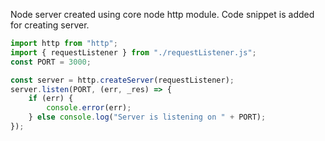 Node server created using core node http module.
Code snippet is added for creating server.
```javascript
import http from "http";
import { requestListener } from "./requestListener.js";
const PORT = 3000;

const server = http.createServer(requestListener);
server.listen(PORT, (err, _res) => {
	if (err) {
		console.error(err);
	} else console.log("Server is listening on " + PORT);
});
```